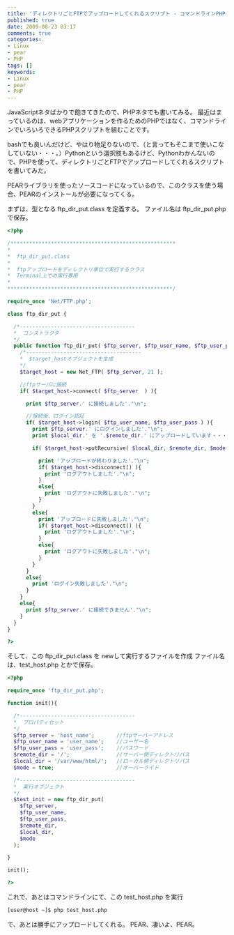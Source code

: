 ```yaml
---
title: 'ディレクトリごとFTPでアップロードしてくれるスクリプト - コマンドラインPHP'
published: true
date: 2009-08-23 03:17
comments: true
categories:
- Linux
- pear
- PHP
tags: []
keywords:
- Linux
- pear
- PHP
---
```

JavaScriptネタばかりで飽きてきたので、PHPネタでも書いてみる。
最近はまっているのは、webアプリケーションを作るためのPHPではなく、コマンドラインでいろいろできるPHPスクリプトを組むことです。

bashでも良いんだけど、やはり物足りないので、（と言ってもそこまで使いこなしていない・・・。）Pythonという選択肢もあるけど、Pythonわかんないので、PHPを使って、ディレクトリごとFTPでアップロードしてくれるスクリプトを書いてみた。

PEARライブラリを使ったソースコードになっているので、このクラスを使う場合、PEARのインストールが必要になってくる。

まずは、型となる ftp_dir_put.class を定義する。
ファイル名は ftp_dir_put.php で保存。
```php
<?php

/*****************************************************
*
*  ftp_dir_put.class
*
*  ftpアップロードをディレクトリ単位で実行するクラス
*  Terminal上での実行専用
*
*****************************************************/

require_once 'Net/FTP.php';

class ftp_dir_put {

  /*-------------------------------------
  *  コンストラクタ
  */
  public function ftp_dir_put( $ftp_server, $ftp_user_name, $ftp_user_pass, $remote_dir, $local_dir, $mode ){
    /*-------------------------------------
    *  $target_hostオブジェクトを生成
    */
    $target_host = new Net_FTP( $ftp_server, 21 );

    //ftpサーバに接続
    if( $target_host->connect( $ftp_server  ) ){

      print $ftp_server.' に接続しました'."\n";

      //接続後、ログイン認証
      if( $target_host->login( $ftp_user_name, $ftp_user_pass ) ){
        print $ftp_server.' にログインしました'."\n";
        print $local_dir.' を '.$remote_dir.' にアップロードしています・・・'."\n";

        if( $target_host->putRecursive( $local_dir, $remote_dir, $mode ) ){

          print 'アップロードが終わりました'."\n";
          if( $target_host->disconnect() ){
            print 'ログアウトしました'."\n";
          }
          else{
            print 'ログアウトに失敗しました'."\n";
          }
        }
        else{
          print 'アップロードに失敗しました'."\n";
          if( $target_host->disconnect() ){
            print 'ログアウトしました'."\n";
          }
          else{
            print 'ログアウトに失敗しました'."\n";
          }
        }
      }
      else{
        print 'ログイン失敗しました'."\n";
      }
    }
    else{
      print $ftp_server.' に接続できません'."\n";
    }
  }
}

?>
```

そして、この ftp_dir_put.class を newして実行するファイルを作成
ファイル名は、test_host.php とかで保存。
```php
<?php

require_once 'ftp_dir_put.php';

function init(){

  /*-------------------------------------
  *  プロパティセット
  */
  $ftp_server = 'host_name';       //ftpサーバーアドレス
  $ftp_user_name = 'user_name';    //ユーザー名
  $ftp_user_pass = 'user_pass';    //パスワード
  $remote_dir = '/';               //サーバー側ディレクトリパス
  $local_dir = '/var/www/html/';   //ローカル側ディレクトリパス
  $mode = true;                    //オーバーライド

  /*-------------------------------------
  *  実行オブジェクト
  */
  $test_init = new ftp_dir_put(
    $ftp_server,
    $ftp_user_name,
    $ftp_user_pass,
    $remote_dir,
    $local_dir,
    $mode
  );

}

init();

?>
```

これで、あとはコマンドラインにて、この test_host.php を実行
```sh
[user@host ~]$ php test_host.php
```

で、あとは勝手にアップロードしてくれる。
PEAR、凄いよ、PEAR。